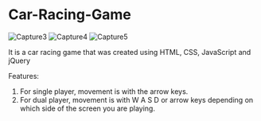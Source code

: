 # Car-Racing-Game
![Capture3](https://user-images.githubusercontent.com/68744875/117149323-bf5ac100-add4-11eb-9560-d640402d92c2.PNG)
![Capture4](https://user-images.githubusercontent.com/68744875/117149344-c386de80-add4-11eb-9768-6cfba79c41d6.PNG)
![Capture5](https://user-images.githubusercontent.com/68744875/117149357-c681cf00-add4-11eb-9093-f08fcc3a54f8.PNG)

It is a car racing game that was created using HTML, CSS, JavaScript and jQuery</br>

Features:</br>
1. For single player, movement is with the arrow keys.<br>
2. For dual player, movement is with W A S D or arrow keys depending on which side of the screen you are playing.</br>

